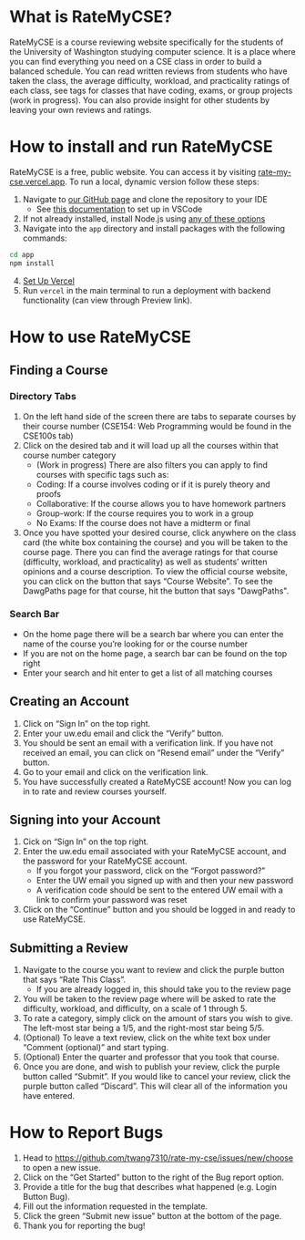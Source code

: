 # What is RateMyCSE?
RateMyCSE is a course reviewing website specifically for the students of the University of Washington studying computer science. It is a place where you can find everything you need on a CSE class in order to build a balanced schedule. You can read written reviews from students who have taken the class, the average difficulty, workload, and practicality ratings of each class, see tags for classes that have coding, exams, or group projects (work in progress). You can also provide insight for other students by leaving your own reviews and ratings.

# How to install and run RateMyCSE
RateMyCSE is a free, public website. You can access it by visiting [rate-my-cse.vercel.app](https://rate-my-cse.vercel.app/). To run a local, dynamic version follow these steps:
1. Navigate to [our GitHub page](https://github.com/twang7310/rate-my-cse) and clone the repository to your IDE
    - See [this documentation](https://docs.google.com/document/d/1LwtVxxJOj7jnUVf5e_kKqspS8TplsrqHjAzqN-fwkPc/edit?usp=sharing) to set up in VSCode
2. If not already installed, install Node.js using [any of these options](https://nodejs.org/en/learn/getting-started/how-to-install-nodejs)
3. Navigate into the `app` directory and install packages with the following commands:
```bash
cd app
npm install
```
4. [Set Up Vercel](https://docs.google.com/document/d/1B64yPUQdTuXjUSW5-lY_u1_KKsJCz6n7-R-Csg8UUMg/edit?usp=sharing)
5. Run `vercel` in the main terminal to run a deployment with backend functionality (can view through Preview link).

# How to use RateMyCSE

## Finding a Course
### Directory Tabs
1. On the left hand side of the screen there are tabs to separate courses by their course number (CSE154: Web Programming would be found in the CSE100s tab)
2. Click on the desired tab and it will load up all the courses within that course number category
      - (Work in progress) There are also filters you can apply to find courses with specific tags such as:
      - Coding: If a course involves coding or if it is purely theory and proofs
      - Collaborative: If the course allows you to have homework partners
      - Group-work: If the course requires you to work in a group
      - No Exams: If the course does not have a midterm or final
3. Once you have spotted your desired course, click anywhere on the class card (the white box containing the course) and you will be taken to the course page. There you can find the average ratings for that course (difficulty, workload, and practicality) as well as students’ written opinions and a course description. To view the official course website, you can click on the button that says “Course Website”. To see the DawgPaths page for that course, hit the button that says "DawgPaths".

### Search Bar
- On the home page there will be a search bar where you can enter the name of the course you’re looking for or the course number
- If you are not on the home page, a search bar can be found on the top right
- Enter your search and hit enter to get a list of all matching courses

## Creating an Account
1. Click on “Sign In” on the top right.
2. Enter your uw.edu email and click the “Verify” button.
3. You should be sent an email with a verification link. If you have not received an email, you can click on “Resend email” under the “Verify” button.
4. Go to your email and click on the verification link.
6. You have successfully created a RateMyCSE account! Now you can log in to rate and review courses yourself.

## Signing into your Account
1. Cick on “Sign In” on the top right.
2. Enter the uw.edu email associated with your RateMyCSE account, and the password for your RateMyCSE account.
    - If you forgot your password, click on the “Forgot password?”
    - Enter the UW email you signed up with and then your new password
    - A verification code should be sent to the entered UW email with a link to confirm your password was reset
3. Click on the “Continue” button and you should be logged in and ready to use RateMyCSE.

## Submitting a Review
1. Navigate to the course you want to review and click the purple button that says “Rate This Class”. 
    - If you are already logged in, this should take you to the review page
2. You will be taken to the review page where will be asked to rate the difficulty, workload, and difficulty, on a scale of 1 through 5.
3. To rate a category, simply click on the amount of stars you wish to give. The left-most star being a 1/5, and the right-most star being 5/5.
4. (Optional) To leave a text review, click on the white text box under “Comment (optional)” and start typing.
5. (Optional) Enter the quarter and professor that you took that course.
6. Once you are done, and wish to publish your review, click the purple button called “Submit”. If you would like to cancel your review, click the purple button called “Discard”. This will clear all of the information you have entered.

# How to Report Bugs
1. Head to https://github.com/twang7310/rate-my-cse/issues/new/choose to open a new issue.
2. Click on the “Get Started” button to the right of the Bug report option.
3. Provide a title for the bug that describes what happened (e.g. Login Button Bug).
4. Fill out the information requested in the template.
5. Click the green “Submit new issue” button at the bottom of the page.
6. Thank you for reporting the bug!
